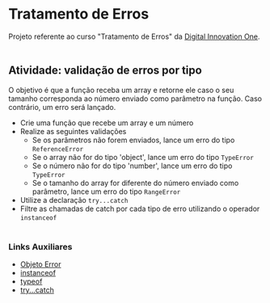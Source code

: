 # Tratamento de Erros

Projeto referente ao curso "Tratamento de Erros" da [Digital Innovation One](https://web.dio.me).<br><br>

## Atividade: validação de erros por tipo

O objetivo é que a função receba um array e retorne ele caso o seu tamanho corresponda ao número enviado como parâmetro na função. Caso contrário, um erro será lançado.

* Crie uma função que recebe um array e um número
* Realize as seguintes validações
    * Se os parâmetros não forem enviados, lance um erro do tipo `ReferenceError`
    * Se o array não for do tipo 'object', lance um erro do tipo `TypeError`
    * Se o número não for do tipo 'number', lance um erro do tipo `TypeError`
    * Se o tamanho do array for diferente do número enviado como parâmetro, lance um erro do tipo `RangeError`
* Utilize a declaração `try...catch`
* Filtre as chamadas de catch por cada tipo de erro utilizando o operador `instanceof`<br><br>

### Links Auxiliares

* [Objeto Error](https://developer.mozilla.org/pt-BR/docs/Web/JavaScript/Reference/Global_Objects/Error)
* [instanceof](https://developer.mozilla.org/pt-BR/docs/Web/JavaScript/Reference/Operators/instanceof)
* [typeof](https://developer.mozilla.org/pt-BR/docs/Web/JavaScript/Reference/Operators/typeof)
* [try...catch](https://developer.mozilla.org/pt-BR/docs/Web/JavaScript/Reference/Statements/try...catch)

